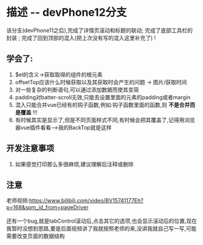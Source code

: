 # 描述 -- devPhone12分支
该分支(devPhone11之后),完成了详情页滚动和标题的联动; 完成了底部工具栏的封装 ; 完成了回到顶部的混入(把上次没有写的混入这里补充了) !

## 学会了:
1. $el的含义->获取取得的组件的根元素
2. offsetTop应该什么时候获取以及其获取时会产生的问题 -> 图片/获取时间
3. 对一些复杂的判断语句,可以通过添加数据而使其变简
4. padding对batter-scroll无效,只能去设置里面的元素的padding或者margin
5. 混入只能合并vue已经有的钩子函数,例如:钩子函数里面的函数,则 **不是合并而是覆盖** !!!
6. 有时候其实是显示了,但是不同页面样式不同,有时候会把其覆盖了,记得用浏览器vue插件看看-->我的BackTop就是这样

## 开发注意事项
1. 如果感觉打印那么多很麻烦,建议理解后注释或删除

## 注意
老师视频:https://www.bilibili.com/video/BV15741177Eh?p=168&spm_id_from=pageDriver
<br/>
<br/>
还有一个bug,就是tabControl滚动后,点击其它的选项,也会显示滚动后的位置,现在我暂时没想到思路,要是后面视频讲了我就按照老师的来,没讲我就自己写一写,可能需要改变页面的数据结构

